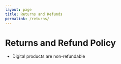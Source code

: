 ```yaml
---
layout: page
title: Returns and Refunds
permalink: /returns/
---
```


# Returns and Refund Policy
- Digital products are non-refundable
